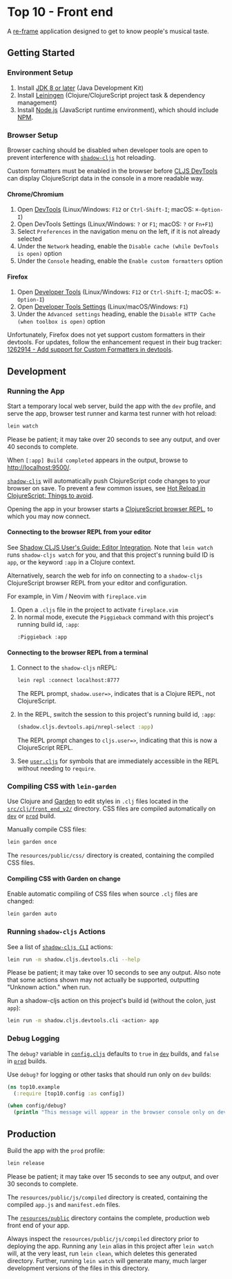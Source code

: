 # Top 10 - Front end

A [re-frame](https://github.com/day8/re-frame) application designed to get to know people's musical taste.

## Getting Started

### Environment Setup

1. Install [JDK 8 or later](https://openjdk.java.net/install/) (Java Development Kit)
2. Install [Leiningen](https://leiningen.org/#install) (Clojure/ClojureScript project task & dependency management)
3. Install [Node.js](https://nodejs.org/) (JavaScript runtime environment), which should include
   [NPM](https://docs.npmjs.com/cli/npm).

### Browser Setup

Browser caching should be disabled when developer tools are open to prevent interference with [`shadow-cljs`](https://github.com/thheller/shadow-cljs) hot reloading.

Custom formatters must be enabled in the browser before [CLJS DevTools](https://github.com/binaryage/cljs-devtools) can display ClojureScript data in the console in a more readable way.

#### Chrome/Chromium

1. Open [DevTools](https://developers.google.com/web/tools/chrome-devtools/) (Linux/Windows: `F12` or `Ctrl-Shift-I`; macOS: `⌘-Option-I`)
2. Open DevTools Settings (Linux/Windows: `?` or `F1`; macOS: `?` or `Fn+F1`)
3. Select `Preferences` in the navigation menu on the left, if it is not already selected
4. Under the `Network` heading, enable the `Disable cache (while DevTools is open)` option
5. Under the `Console` heading, enable the `Enable custom formatters` option

#### Firefox

1. Open [Developer Tools](https://developer.mozilla.org/en-US/docs/Tools) (Linux/Windows: `F12` or `Ctrl-Shift-I`; macOS: `⌘-Option-I`)
2. Open [Developer Tools Settings](https://developer.mozilla.org/en-US/docs/Tools/Settings) (Linux/macOS/Windows: `F1`)
3. Under the `Advanced settings` heading, enable the `Disable HTTP Cache (when toolbox is open)` option

Unfortunately, Firefox does not yet support custom formatters in their devtools. For updates, follow the enhancement request in their bug tracker:
[1262914 - Add support for Custom Formatters in devtools](https://bugzilla.mozilla.org/show_bug.cgi?id=1262914).

## Development

### Running the App

Start a temporary local web server, build the app with the `dev` profile, and serve the app, browser test runner and karma test runner with hot reload:

```sh
lein watch
```

Please be patient; it may take over 20 seconds to see any output, and over 40 seconds to complete.

When `[:app] Build completed` appears in the output, browse to [http://localhost:9500/](http://localhost:9500/).

[`shadow-cljs`](https://github.com/thheller/shadow-cljs) will automatically push ClojureScript code changes to your browser on save.
To prevent a few common issues, see [Hot Reload in ClojureScript: Things to avoid](https://code.thheller.com/blog/shadow-cljs/2019/08/25/hot-reload-in-clojurescript.html#things-to-avoid).

Opening the app in your browser starts a [ClojureScript browser REPL](https://clojurescript.org/reference/repl#using-the-browser-as-an-evaluation-environment),
to which you may now connect.

#### Connecting to the browser REPL from your editor

See [Shadow CLJS User's Guide: Editor Integration](https://shadow-cljs.github.io/docs/UsersGuide.html#_editor_integration).
Note that `lein watch` runs `shadow-cljs watch` for you, and that this project's running build ID is `app`, or the keyword `:app` in a Clojure context.

Alternatively, search the web for info on connecting to a `shadow-cljs` ClojureScript browser REPL from your editor and configuration.

For example, in Vim / Neovim with `fireplace.vim`
1. Open a `.cljs` file in the project to activate `fireplace.vim`
2. In normal mode, execute the `Piggieback` command with this project's running build id, `:app`:
    ```vim
    :Piggieback :app
    ```

#### Connecting to the browser REPL from a terminal

1. Connect to the `shadow-cljs` nREPL:
    ```sh
    lein repl :connect localhost:8777
    ```
    The REPL prompt, `shadow.user=>`, indicates that is a Clojure REPL, not ClojureScript.

2. In the REPL, switch the session to this project's running build id, `:app`:
    ```clj
    (shadow.cljs.devtools.api/nrepl-select :app)
    ```
    The REPL prompt changes to `cljs.user=>`, indicating that this is now a ClojureScript REPL.
3. See [`user.cljs`](dev/cljs/user.cljs) for symbols that are immediately accessible in the REPL
without needing to `require`.

### Compiling CSS with `lein-garden`

Use Clojure and [Garden](https://github.com/noprompt/garden) to edit styles in `.clj` files located in the [`src/clj/front_end_v2/`](src/clj/front_end_v2/) directory. CSS files are compiled automatically on [`dev`](#running-the-app) or [`prod`](#production) build.

Manually compile CSS files:
```sh
lein garden once
```

The `resources/public/css/` directory is created, containing the compiled CSS files.

#### Compiling CSS with Garden on change

Enable automatic compiling of CSS files when source `.clj` files are changed:
```sh
lein garden auto
```

### Running `shadow-cljs` Actions

See a list of [`shadow-cljs CLI`](https://shadow-cljs.github.io/docs/UsersGuide.html#_command_line)
actions:
```sh
lein run -m shadow.cljs.devtools.cli --help
```

Please be patient; it may take over 10 seconds to see any output. Also note that some actions shown may not actually be supported, outputting "Unknown action." when run.

Run a shadow-cljs action on this project's build id (without the colon, just `app`):
```sh
lein run -m shadow.cljs.devtools.cli <action> app
```
### Debug Logging

The `debug?` variable in [`config.cljs`](src/cljs/front_end_v2/config.cljs) defaults to `true` in [`dev`](#running-the-app) builds, and `false` in [`prod`](#production) builds.

Use `debug?` for logging or other tasks that should run only on `dev` builds:

```clj
(ns top10.example
  (:require [top10.config :as config])

(when config/debug?
  (println "This message will appear in the browser console only on dev builds."))
```

## Production

Build the app with the `prod` profile:

```sh
lein release
```

Please be patient; it may take over 15 seconds to see any output, and over 30 seconds to complete.

The `resources/public/js/compiled` directory is created, containing the compiled `app.js` and `manifest.edn` files.

The [`resources/public`](resources/public/) directory contains the complete, production web front end of your app.

Always inspect the `resources/public/js/compiled` directory prior to deploying the app.
Running any `lein` alias in this project after `lein watch` will, at the very least, run `lein clean`, which deletes this generated directory.
Further, running `lein watch` will generate many, much larger development versions of the files in this directory.
